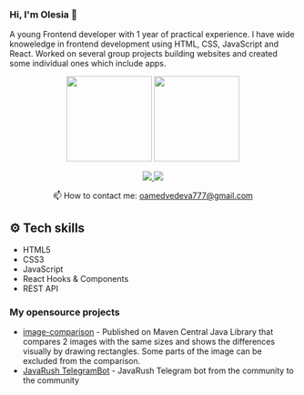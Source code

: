 ### Hi, I'm Olesia 👋

A young Frontend developer with 1 year of practical experience. I have wide knoweledge in frontend development using HTML, CSS, JavaScript and React. Worked on several group projects building websites and created some individual ones which include apps.

<p align='center'>
   <a href="https://github-readme-stats.vercel.app/api?username=martadelka&show_icons=true&count_private=true"><img
           height=150
           src="https://github-readme-stats.vercel.app/api?username=martadelka&show_icons=true&count_private=true"/></a>
   <a href="https://github.com/martadelka/github-readme-stats"><img height=150
                                                                  src="https://github-readme-stats.vercel.app/api/top-langs/?username=martadelka&layout=compact"/></a>
</p>

<p align='center'>
   <a href="/">
       <img src="https://img.shields.io/badge/linkedin-%230077B5.svg?&style=for-the-badge&logo=linkedin&logoColor=white"/>
   </a>
   <a href="https://t.me/martadelkaa">
       <img src="https://img.shields.io/badge/Telegram-2CA5E0?style=for-the-badge&logo=telegram&logoColor=white"/>
   </a>
</p>
  <p align='center'>
   📫 How to contact me: <a href='mailto:oamedvedeva777@gmail.com'>oamedvedeva777@gmail.com</a>
</p>

## ⚙️ Tech skills
*   HTML5
*   CSS3
*   JavaScript
*   React Hooks & Components
*   REST API

### My opensource projects

*   [image-comparison](https://github.com/romankh3/image-comparison) - Published on Maven Central Java Library that compares 2 images with the same sizes and shows the differences visually by drawing rectangles. Some parts of the image can be excluded from the comparison.
*   [JavaRush TelegramBot](https://github.com/javarushcommunity/javarush-telegrambot) - JavaRush Telegram bot from the community to the community

<!--
**martadelka/martadelka** is a ✨ _special_ ✨ repository because its `README.md` (this file) appears on your GitHub profile.

Here are some ideas to get you started:

- 🔭 I’m currently working on ...
- 🌱 I’m currently learning ...
- 👯 I’m looking to collaborate on ...
- 🤔 I’m looking for help with ...
- 💬 Ask me about ...
- 📫 How to reach me: ...
- 😄 Pronouns: ...
- ⚡ Fun fact: ...
-->
